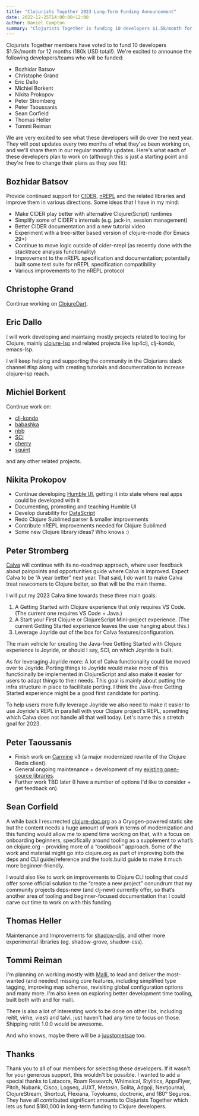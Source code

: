 ```yaml
---
title: "Clojurists Together 2023 Long-Term Funding Announcement"
date: 2022-12-25T14:00:00+12:00
author: Daniel Compton
summary: "Clojurists Together is funding 10 developers $1.5k/month for 12 months"
---
```


Clojurists Together members have voted to to fund 10 developers $1.5k/month for 12 months (180k USD total!). We're excited to announce the following developers/teams who will be funded:

* Bozhidar Batsov
* Christophe Grand
* Eric Dallo
* Michiel Borkent
* Nikita Prokopov
* Peter Stromberg
* Peter Taoussanis
* Sean Corfield
* Thomas Heller
* Tommi Reiman

We are very excited to see what these developers will do over the next year. They will post updates every two months of what they've been working on, and we'll share them in our regular monthly updates. Here's what each of these developers plan to work on (although this is just a starting point and they're free to change their plans as they see fit):

## Bozhidar Batsov

Provide continued support for [CIDER](https://cider.mx), [nREPL](https://nrepl.org/nrepl/index.html#) and the related libraries and improve them in various directions. Some ideas that I have in my mind:

- Make CIDER play better with alternative Clojure(Script) runtimes
- Simplify some of CIDER's internals (e.g. jack-in, session management)
- Better CIDER documentation and a new tutorial video
- Experiment with a tree-sitter based version of clojure-mode (for Emacs 29+)
- Continue to move logic outside of cider-nrepl (as recently done with the stacktrace analysis functionality)
- Improvement to the nREPL specification and documentation; potentially built some test suite for nREPL specification compatibility
- Various improvements to the nREPL protocol

## Christophe Grand

Continue working on [ClojureDart](https://github.com/Tensegritics/ClojureDart).

## Eric Dallo

I will work developing and maintaing mostly projects related to tooling for Clojure, mainly [clojure-lsp](https://clojure-lsp.io) and related projects like lsp4clj, clj-kondo, emacs-lsp.

I will keep helping and supporting the community in the Clojurians slack channel #lsp along with creating tutorials and documentation to increase clojure-lsp reach.

## Michiel Borkent

Continue work on:

- [clj-kondo](https://github.com/clj-kondo/clj-kondo)
- [babashka](https://github.com/babashka/babashka)
- [nbb](https://github.com/babashka/nbb)
- [SCI](https://github.com/babashka/sci)
- [cherry](https://github.com/squint-cljs/cherry)
- [squint](https://github.com/squint-cljs/squint)

and any other related projects.

## Nikita Prokopov

- Continue developing [Humble UI](https://github.com/HumbleUI), getting it into state where real apps could be developed with it
- Documenting, promoting and teaching Humble UI
- Develop durability for [DataScript](https://github.com/tonsky/datascript)
- Redo Clojure Sublimed parser & smaller improvements
- Contribute nREPL improvements needed for Clojure Sublimed
- Some new Clojure library ideas? Who knows :)

## Peter Stromberg

[Calva](https://calva.io) will continue with its no-roadmap approach, where user feedback about painpoints and opportunities guide where Calva is improved. Expect Calva to be ”A year better” next year. That said, I do want to make Calva treat newcomers to Clojure better, so that will be the main theme.

I will put my 2023 Calva time towards these three main goals:

1. A Getting Started with Clojure experience that only requires VS Code. (The current one requires VS Code + Java.)
2. A Start your First Clojure or ClojureScript Mini-project experience. (The current Getting Started experience leaves the user hanging about this.)
3. Leverage Joyride out of the box for Calva features/configuration.

The main vehicle for creating the Java-free Getting Started with Clojure experience is Joyride, or should I say, SCI, on which Joyride is built.

As for leveraging Joyride more: A lot of Calva functionality could be moved over to Joyride. Porting things to Joyride would make more of this functioinally be implemented in ClojureScript and also make it easier for users to adapt things to their needs. This goal is mainly about putting the infra structure in place to facililtate porting. I think the Java-free Getting Started experience might be a good first candidate for porting.

To help users more fully leverage Joyride we also need to make it easier to use Joyride's REPL in parallell with your Clojure project's REPL, something which Calva does not handle all that well today. Let's name this a stretch goal for 2023.

## Peter Taoussanis

- Finish work on [Carmine](https://github.com/ptaoussanis/carmine) v3 (a major modernized rewrite of the Clojure Redis client).
- General ongoing maintenance + development of my [existing open-source libraries](https://github.com/ptaoussanis).
- Further work TBD later (I have a number of options I'd like to consider + get feedback on).

## Sean Corfield

A while back I resurrected [clojure-doc.org](https://clojure-doc.org) as a Cryogen-powered static site but the content needs a huge amount of work in terms of modernization and this funding would allow me to spend time working on that, with a focus on onboarding beginners, specifically around tooling as a supplement to what’s on clojure.org – providing more of a “cookbook” approach. Some of the work and material might go into clojure.org as part of improving both the deps and CLI guide/reference and the tools.build guide to make it much more beginner-friendly.

I would also like to work on improvements to Clojure CLI tooling that could offer some official solution to the “create a new project” conundrum that my community projects deps-new (and clj-new) currently offer, so that’s another area of tooling and beginner-focused documentation that I could carve out time to work on with this funding.

## Thomas Heller

Maintenance and Improvements for [shadow-cljs](http://shadow-cljs.org), and other more experimental libraries (eg. shadow-grove, shadow-css).

## Tommi Reiman

I'm planning on working mostly with [Malli](https://github.com/metosin/malli), to lead and deliver the most-wanted (and needed) missing core features, including simplified type tagging, improving map schemas, revisiting global configuration options and many more. I'm also keen on exploring better development time tooling, built both with and for malli.

There is also a lot of interesting work to be done on other libs, including reitit, virhe, viesti and talvi, just haven't had any time to focus on those. Shipping reitit 1.0.0 would be awesome.

And who knows, maybe there will be a [juustometsae](https://github.com/metosin/juustometsae) too.


## Thanks

Thank you to all of our members for selecting these developers. If it wasn't for your generous support, this wouldn't be possible. I wanted to add a special thanks to Latacora, Roam Research, Whimsical, Stylitics, AppsFlyer, Pitch, Nubank, Cisco, Logseq, JUXT, Metosin, Solita, Adgoji, Nextjournal, ClojureStream, Shortcut, Flexiana, Toyokumo, doctronic, and 180° Seguros. They have all contributed significant amounts to Clojurists Together which lets us fund $180,000 in long-term funding to Clojure developers.
